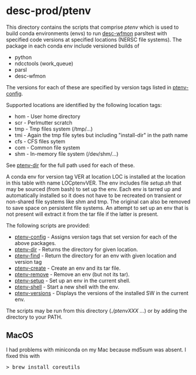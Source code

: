 # desc-prod/ptenv
This directory contains the scripts that comprise *ptenv* which is used to build conda environments (envs) to run
[desc-wfmon](https://github.com/LSSTDESC/desc-wfmon) parsltest with specified code versions at specified locations (NERSC file systems).
The package in each conda env include versioned builds of

* python
* ndcctools (work_queue)
* parsl
* desc-wfmon

The versions for each of these are specified by version tags listed in [ptenv-config](ptenv-config).

Supported locations are identified by the following location tags:

* hom - User home directory
* scr - Perlmutter scratch
* tmp - Tmp files system (/tmp/...)
* tmi - Again the tmp file sytes but including "install-dir" in the path name
* cfs - CFS files sytem
* com - Common file system
* shm - In-memory file system (/dev/shm/...)

See [ptenv-dir](ptenv/ptenv-dir) for the full path used for each of these.

A conda env for version tag VER at location LOC is installed at the location in this table with name LOCptenvVER.
The env includes file *setup.sh* that may be sourced (from bash) to set up the env.
Each env is tarred up and automatically installed so it does not have to be recreated on transient or non-shared file systems
like shm and tmp.
The original can also be removed to save space on persistent file systems.
An attempt to set up an env that is not present will extract it from the tar file if the latter is present.

The following scripts are provided:
* [ptenv-config](ptenv/ptenv-config) - Assigns version tags that set version for each of the above packages.
* [ptenv-dir](ptenv/ptenv-dir) - Returns the directory for given location.
* [ptenv-find](ptenv/ptenv-find) - Return the directory for an env with given location and version tag
* [ptenv-create](ptenv/ptenv-create) - Create an env and its tar file.
* [ptenv-remove](ptenv/ptenv-remove) - Remove an env (but not its tar).
* [ptenv-setup](ptenv/ptenv-setup) - Set up an env in the current shell.
* [ptenv-shell](ptenv/ptenv-shell) - Start a new shell with the env.
* [ptenv-versions](ptenv/ptenv-versions) - Displays the versions of the installed SW in the current env.

The scripts may be run from this directory (*./ptenvXXX ...*) or by adding the directory to your PATH.

## MacOS

I had problems with miniconda on my Mac because md5sum was absent. I fixed this with
<pre>
> brew install coreutils
</pre>
